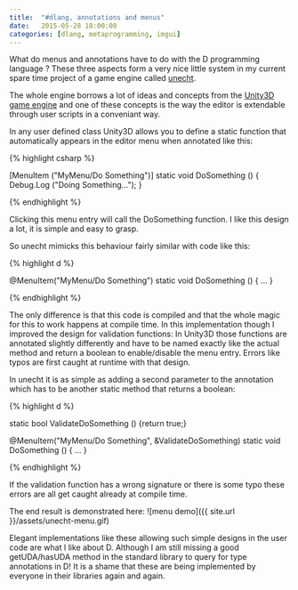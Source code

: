 ```yaml
---
title:  "#dlang, annotations and menus"
date:   2015-05-28 18:00:00
categories: [dlang, metaprogramming, imgui]
---
```


What do menus and annotations have to do with the D programming language ?
These three aspects form a very nice little system in my current spare time project of a game engine called [unecht](https://github.com/Extrawurst/unecht).

The whole engine borrows a lot of ideas and concepts from the [Unity3D game engine](http://unity3d.com/) and one of these concepts is the way the editor is extendable through user scripts in a conveniant way.

In any user defined class Unity3D allows you to define a static function that automatically appears in the editor menu when annotated like this:

{% highlight csharp %}

[MenuItem ("MyMenu/Do Something")]
static void DoSomething () {
    Debug.Log ("Doing Something...");
}

{% endhighlight %}

Clicking this menu entry will call the DoSomething function. I like this design a lot, it is simple and easy to grasp.

So unecht mimicks this behaviour fairly similar with code like this:

{% highlight d %}

@MenuItem("MyMenu/Do Something")
static void DoSomething () {
    ...
}

{% endhighlight %}

The only difference is that this code is compiled and that the whole magic for this to work happens at compile time.
In this implementation though I improved the design for validation functions: In Unity3D those functions are annotated slightly differently and have to be named exactly like the actual method and return a boolean to enable/disable the menu entry. Errors like typos are first caught at runtime with that design.

In unecht it is as simple as adding a second parameter to the annotation which has to be another static method that returns a boolean:

{% highlight d %}

static bool ValidateDoSomething () {return true;}

@MenuItem("MyMenu/Do Something", &ValidateDoSomething)
static void DoSomething () {
    ...
}

{% endhighlight %}

If the validation function has a wrong signature or there is some typo these errors are all get caught already at compile time.

The end result is demonstrated here:
![menu demo]({{ site.url }}/assets/unecht-menu.gif)

Elegant implementations like these allowing such simple designs in the user code are what I like about D.
Although I am still missing a good getUDA/hasUDA method in the standard library to query for type annotations in D! It is a shame that these are being implemented by everyone in their libraries again and again.